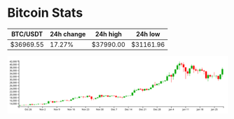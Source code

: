 # Bitcoin Stats

BTC/USDT|24h change|24h high|24h low|
|---|---|---|---|
|$36969.55|17.27%|$37990.00|$31161.96|

<img src="./chart.svg">
